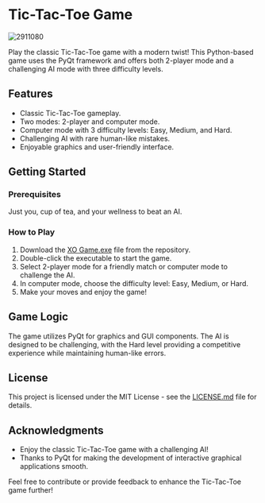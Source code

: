 # Tic-Tac-Toe Game
![2911080](https://github.com/al-ghaly/Python-Tic-Tac-Toe/assets/61648960/dc05ff37-d286-465b-bea0-180347ddad7a)

Play the classic Tic-Tac-Toe game with a modern twist! This Python-based game uses the PyQt framework and offers both 2-player mode and a challenging AI mode with three difficulty levels.

## Features

- Classic Tic-Tac-Toe gameplay.
- Two modes: 2-player and computer mode.
- Computer mode with 3 difficulty levels: Easy, Medium, and Hard.
- Challenging AI with rare human-like mistakes.
- Enjoyable graphics and user-friendly interface.

## Getting Started

### Prerequisites

Just you, cup of tea, and your wellness to beat an AI.

### How to Play

1. Download the [XO Game.exe](https://github.com/al-ghaly/Python-Tic-Tac-Toe/blob/main/XO%20Game.exe) file from the repository.
2. Double-click the executable to start the game.
3. Select 2-player mode for a friendly match or computer mode to challenge the AI.
4. In computer mode, choose the difficulty level: Easy, Medium, or Hard.
5. Make your moves and enjoy the game!


## Game Logic

The game utilizes PyQt for graphics and GUI components. The AI is designed to be challenging, with the Hard level providing a competitive experience while maintaining human-like errors.

## License

This project is licensed under the MIT License - see the [LICENSE.md](https://github.com/al-ghaly/Python-Tic-Tac-Toe/blob/main/LICENSE) file for details.

## Acknowledgments

- Enjoy the classic Tic-Tac-Toe game with a challenging AI!
- Thanks to PyQt for making the development of interactive graphical applications smooth.

Feel free to contribute or provide feedback to enhance the Tic-Tac-Toe game further!
